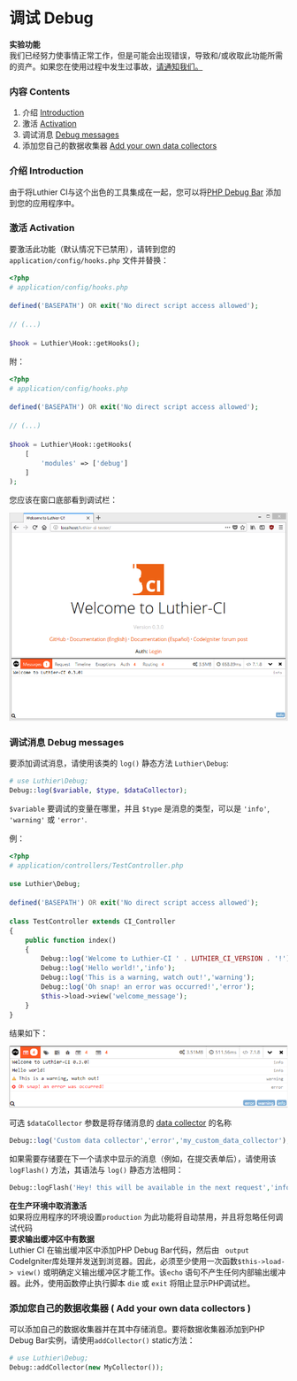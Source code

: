 # 调试 Debug

<div class="alert alert-warning">
    <i class="fa fa-warning" aria-hidden="true"></i>
    <strong>实验功能 </strong>
    <br />
    我们已经努力使事情正常工作，但是可能会出现错误，导致和/或收取此功能所需的资产。如果您在使用过程中发生过事故，<a href="https://github.com/ingeniasoftware/luthier-ci/issues/new">请通知我们。</a> 
</div>

### 内容 Contents

1. 介绍 [Introduction](#introduction)
2. 激活 [Activation](#activation)
3. 调试消息 [Debug messages](#debug-messages)
4. 添加您自己的数据收集器 [Add your own data collectors](#add-your-own-data-collectors)


### <a name="introduction"></a> 介绍 Introduction

由于将Luthier CI与这个出色的工具集成在一起，您可以将[PHP Debug Bar](http://phpdebugbar.com) 添加到您的应用程序中。

### <a name="activation"></a> 激活 Activation

要激活此功能（默认情况下已禁用），请转到您的 `application/config/hooks.php` 文件并替换：

```php
<?php
# application/config/hooks.php

defined('BASEPATH') OR exit('No direct script access allowed');

// (...)

$hook = Luthier\Hook::getHooks();
```

附：

```php
<?php
# application/config/hooks.php

defined('BASEPATH') OR exit('No direct script access allowed');

// (...)

$hook = Luthier\Hook::getHooks(
    [
        'modules' => ['debug']
    ]
);
```

您应该在窗口底部看到调试栏：

<p align="center">
    <img src="img/luthier-ci-debugbar.png" alt="Luthier CI PHP Debug Bar" class="img-responsive" />
</p>

### <a name="debug-messages"></a> 调试消息 Debug messages

要添加调试消息，请使用该类的 `log()` 静态方法 `Luthier\Debug`:

```php
# use Luthier\Debug;
Debug::log($variable, $type, $dataCollector);
```

`$variable` 要调试的变量在哪里，并且 `$type` 是消息的类型，可以是 `'info'`, `'warning'` 或 `'error'`.

例：

```php
<?php
# application/controllers/TestController.php

use Luthier\Debug;

defined('BASEPATH') OR exit('No direct script access allowed');

class TestController extends CI_Controller
{
    public function index()
    {
        Debug::log('Welcome to Luthier-CI ' . LUTHIER_CI_VERSION . '!');
        Debug::log('Hello world!','info');
        Debug::log('This is a warning, watch out!','warning');
        Debug::log('Oh snap! an error was occurred!','error');
        $this->load->view('welcome_message');
    }
}
```

结果如下：

<p align="center">
    <img src="img/luthier-ci-debugbar-log.png" alt="Luthier CI PHP Debug Bar" class="img-responsive" />
</p>

可选 `$dataCollector` 参数是将存储消息的 [data collector](http://phpdebugbar.com/docs/data-collectors.html) 的名称

```php
Debug::log('Custom data collector','error','my_custom_data_collector');
```

如果需要存储要在下一个请求中显示的消息（例如，在提交表单后），请使用该`logFlash()` 方法，其语法与 `log()` 静态方法相同：

```php
Debug::logFlash('Hey! this will be available in the next request','info');
```

<div class="alert alert-success">
    <i class="fa fa-check" aria-hidden="true"></i>
    <strong>在生产环境中取消激活 </strong>
    <br />
    如果将应用程序的环境设置<code>production</code> 为此功能将自动禁用，并且将忽略任何调试代码
</div>

<div class="alert alert-warning">
    <i class="fa fa-warning" aria-hidden="true"></i>
    <strong>要求输出缓冲区中有数据</strong>
    <br />
    Luthier CI 在输出缓冲区中添加PHP Debug Bar代码，然后由 <code> output</code> CodeIgniter库处理并发送到浏览器。因此，必须至少使用一次函数<code>$this->load-> view()</code> 或明确定义输出缓冲区才能工作。该<code>echo</code> 语句不产生任何内部输出缓冲器。此外，使用函数停止执行脚本 <code>die</code> 或 <code>exit</code> 将阻止显示PHP调试栏。
</div>

### <a name="add-your-own-data-collectors"></a> 添加您自己的数据收集器  ( Add your own data collectors )

可以添加自己的数据收集器并在其中存储消息。要将数据收集器添加到PHP Debug Bar实例，请使用`addCollector()` static方法：

```php
# use Luthier\Debug;
Debug::addCollector(new MyCollector());
```
